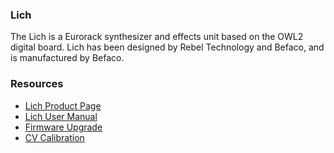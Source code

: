 ### Lich

The Lich is a Eurorack synthesizer and effects unit based on the OWL2 digital board. Lich has been designed by Rebel Technology and Befaco, and is manufactured by Befaco.

### Resources
* [Lich Product Page](https://www.befaco.org/lich/)
* [Lich User Manual](https://befaco.org/docs/Lich/Lich_v1_User_Manual.pdf)
* [Firmware Upgrade](https://pingdynasty.github.io/OwlWebControl/firmware.html)
* [CV Calibration](https://pingdynasty.github.io/OwlWebControl/calibration.html)

